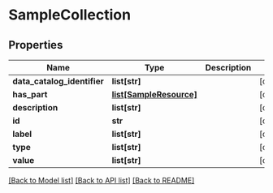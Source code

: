 # SampleCollection

## Properties
Name | Type | Description | Notes
------------ | ------------- | ------------- | -------------
**data_catalog_identifier** | **list[str]** |  | [optional] 
**has_part** | [**list[SampleResource]**](SampleResource.md) |  | [optional] 
**description** | **list[str]** |  | [optional] 
**id** | **str** |  | [optional] 
**label** | **list[str]** |  | [optional] 
**type** | **list[str]** |  | [optional] 
**value** | **list[str]** |  | [optional] 

[[Back to Model list]](../README.md#documentation-for-models) [[Back to API list]](../README.md#documentation-for-api-endpoints) [[Back to README]](../README.md)


